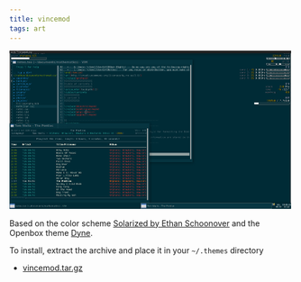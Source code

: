```yaml
---
title: vincemod
tags: art
---
```


![[Higher-res screenshot](/images/vincemod.png)](/images/vincemod_thumb.png)

Based on the color scheme [Solarized by Ethan Schoonover](http://ethanschoonover.com/solarized) and the Openbox theme [Dyne](http://box-look.org/content/show.php/Dyne?content=62000).

To install, extract the archive and place it in your `~/.themes` directory

- [vincemod.tar.gz](files/vincemod.tar.gz)
